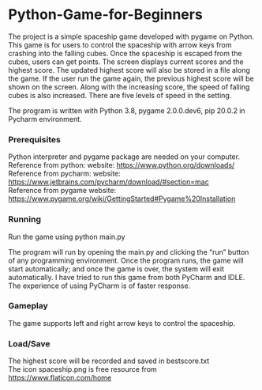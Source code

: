 # Python-Game-for-Beginners

The project is a simple spaceship game developed with pygame on Python. This game is for users to control the spaceship with arrow keys from crashing into the falling cubes. Once the spaceship is escaped from the cubes, users can get points. The screen displays current scores and the highest score. The updated highest score will also be stored in a file along the game. If the user run the game again, the previous highest score will be shown on the screen. Along with the increasing score, the speed of falling cubes is also increased. There are five levels of speed in the setting. 

The program is written with Python 3.8, pygame 2.0.0.dev6, pip 20.0.2 in Pycharm environment. 

### Prerequisites
Python interpreter and pygame package are needed on your computer. \
Reference from python: website: https://www.python.org/downloads/ \
Reference from pycharm: website: https://www.jetbrains.com/pycharm/download/#section=mac \
Reference from pygame website: https://www.pygame.org/wiki/GettingStarted#Pygame%20Installation

### Running
Run the game using python main.py

The program will run by opening the main.py and clicking the “run” button of any programming environment. Once the program runs, the game will start automatically; and once the game is over, the system will exit automatically. I have tried to run this game from both PyCharm and IDLE. The experience of using PyCharm is of faster response. 

### Gameplay
The game supports left and right arrow keys to control the spaceship. 

### Load/Save
The highest score will be recorded and saved in bestscore.txt \
The icon spaceship.png is free resource from https://www.flaticon.com/home
